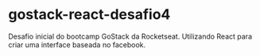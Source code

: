 # gostack-react-desafio4

Desafio inicial do bootcamp GoStack da Rocketseat.
Utilizando React para criar uma interface baseada no facebook.
